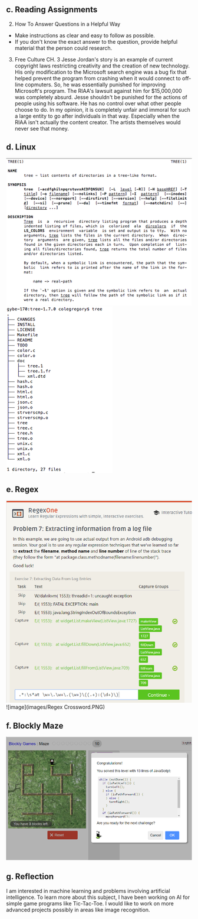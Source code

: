 ## c. Reading Assignments
2. How To Answer Questions in a Helpful Way
 * Make instructions as clear and easy to follow as possible.
 * If you don't know the exact answer to the question, provide helpful material that the person could research. 
3. Free Culture CH. 3
 Jesse Jordan's story is an example of current copyright laws restricting creativity and the creation of new technology. His only modification to the Microsoft search engine was a bug fix that helped prevent the program from crashing when it would connect to off-line copmuters. So, he was essentially punished for improving Microsoft's program. The RIAA's lawsuit against him for $15,000,000 was completely absurd. Jesse shouldn't be punished for the actions of people using his software. He has no control over what other people choose to do. In my opinion, it is completely unfair and immoral for such a large entity to go after individuals in that way. Especially when the RIAA isn't actually the content creator. The artists themselves would never see that money. 

## d. Linux
![image](images/Tree1.png)
![image](images/Tree2.png)

## e. Regex
![image](images/Regex.PNG)
![image](images/Regex Crossword.PNG)

## f. Blockly Maze
![image](images/Maze.PNG)

## g. Reflection
I am interested in machine learning and problems involving artificial intelligence. To learn more about this subject, I have been working on AI for simple game programs like Tic-Tac-Toe. I would like to work on more advanced projects possibly in areas like image recognition.
